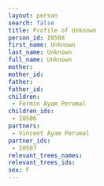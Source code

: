 ```yaml
---
layout: person
search: false
title: Profile of Unknown
person_id: I0508
first_name: Unknown
last_name: Unknown
full_name: Unknown
mother: 
mother_id: 
father: 
father_id: 
children:
 - Fermin Ayam Perumal
children_ids:
 - I0506
partners:
 - Vincent Ayam Perumal
partner_ids:
 - I0507
relevant_trees_names:
relevant_trees_ids:
sex: F
---
```


